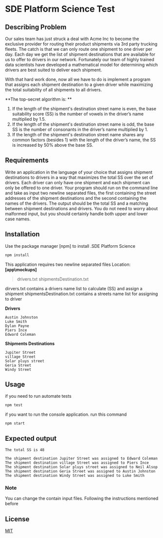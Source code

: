 # SDE Platform Science Test

## Describing Problem

Our sales team has just struck a deal with Acme Inc to become the exclusive provider for routing their product shipments via 3rd party trucking  fleets. The catch is that we can only route one shipment to one driver per day. 
Each day we get the list of shipment destinations that are available for us to offer to drivers in our network. Fortunately our team of highly trained  data scientists have developed a mathematical model for determining which drivers are best suited to deliver each shipment. 

With that hard work done, now all we have to do is implement a program that assigns each shipment destination to a given driver while  maximizing the total suitability of all shipments to all drivers.

**The top-secret algorithm is: **
1. If the length of the shipment's destination street name is even, the base suitability score (SS) is the number of vowels in the driver’s  name multiplied by 1.5. 
2. If the length of the shipment's destination street name is odd, the base SS is the number of consonants in the driver’s name multiplied by  1. 
3. If the length of the shipment's destination street name shares any common factors (besides 1) with the length of the driver’s name, the  SS is increased by 50% above the base SS. 

## Requirements

Write an application in the language of your choice that assigns shipment destinations to drivers in a way that maximizes the total SS over the set  of drivers. Each driver can only have one shipment and each shipment can only be offered to one driver. Your program should run on the  command line and take as input two newline separated files, the first containing the street addresses of the shipment destinations and the second  containing the names of the drivers. The output should be the total SS and a matching between shipment destinations and drivers. You do not  need to worry about malformed input, but you should certainly handle both upper and lower case names. 

## Installation

Use the package manager [npm] to install .SDE Platform Science

```bash
npm install
```

This application requires two newline separated files 
Location: **[app\mockups]**
> drivers.txt
shipmentsDestination.txt

dirvers.txt contains a drivers name list to calculate (SS) and assign a shipment
shipmentsDestination.txt contains a streets name list for assigning to driver

**Drivers**

    Austin Johnston
    Luke Smith
    Dylan Payne
    Piers Ince
    Edward Coleman

**Shipments Destinations**

    Jupiter Street
    village Street
    Solar pluys street
    Geria Street
    Windy Street



## Usage

if you need to run automate tests

```bash
npm test
```
if you want to run the console application. run this command

```bash
npm start
```
## Expected output

    The total SS is 48
    
    The shipment destination Jupiter Street was assigned to Edward Coleman 
    The shipment destination village Street was assigned to Piers Ince
    The shipment destination Solar pluys street was assigned to Neil Alsop
    The shipment destination Geria Street was assigned to Austin Johnston
    The shipment destination Windy Street was assigned to Luke Smith

### Note

You can change the contain input files. Following the instructions mentioned before


## License
[MIT](https://choosealicense.com/licenses/mit/)


